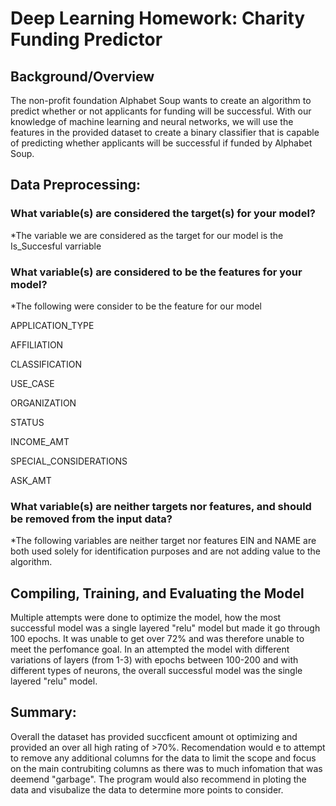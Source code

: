 # Deep Learning Homework: Charity Funding Predictor

## Background/Overview

The non-profit foundation Alphabet Soup wants to create an algorithm to predict whether or not applicants for funding will be successful. With our knowledge of machine learning and neural networks, we will use the features in the provided dataset to create a binary classifier that is capable of predicting whether applicants will be successful if funded by Alphabet Soup.

## Data Preprocessing:

### What variable(s) are considered the target(s) for your model?
*The variable we are considered as the target for our model is the Is_Succesful varriable

### What variable(s) are considered to be the features for your model?
*The following were consider to be the feature for our model

APPLICATION_TYPE

AFFILIATION

CLASSIFICATION

USE_CASE

ORGANIZATION

STATUS

INCOME_AMT

SPECIAL_CONSIDERATIONS

ASK_AMT

### What variable(s) are neither targets nor features, and should be removed from the input data?
*The following variables are neither target nor features EIN and NAME are both used solely for identification purposes and are not adding value to the algorithm.

## Compiling, Training, and Evaluating the Model

Multiple attempts were done to optimize the model, how the most successful model was a single layered "relu" model but made it go through 100 epochs. It was unable to get over 72% and was therefore unable to meet the perfomance goal. In an attempted the model with different variations of layers (from 1-3) with epochs between 100-200 and with different types of neurons, the overall successful model was the single layered "relu" model.

## Summary: 

Overall the dataset has provided succficent amount ot optimizing and provided an over all high rating of >70%. Recomendation would e to attempt to remove any additional columns for the data to limit the scope and focus on the main contrubiting columns as there was to much infomation that was deemend "garbage". The program would also recommend in ploting the data and visubalize the data to determine more points to consider. 
